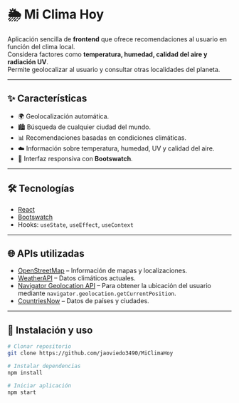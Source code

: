 # 🌦️ Mi Clima Hoy

Aplicación sencilla de **frontend** que ofrece recomendaciones al usuario en función del clima local.  
Considera factores como **temperatura, humedad, calidad del aire y radiación UV**.  
Permite geolocalizar al usuario y consultar otras localidades del planeta.

---

## ✨ Características
- 🌍 Geolocalización automática.  
- 🏙️ Búsqueda de cualquier ciudad del mundo.  
- 📊 Recomendaciones basadas en condiciones climáticas.  
- ☁️ Información sobre temperatura, humedad, UV y calidad del aire.  
- 🎨 Interfaz responsiva con **Bootswatch**.  

---

## 🛠️ Tecnologías
- [React](https://react.dev/)  
- [Bootswatch](https://bootswatch.com/)  
- Hooks: `useState`, `useEffect`, `useContext`  

---

## 🌐 APIs utilizadas
- [OpenStreetMap](https://www.openstreetmap.org/) – Información de mapas y localizaciones.  
- [WeatherAPI](https://www.weatherapi.com/) – Datos climáticos actuales.  
- [Navigator Geolocation API](https://developer.mozilla.org/en-US/docs/Web/API/Geolocation_API) – Para obtener la ubicación del usuario mediante `navigator.geolocation.getCurrentPosition`.  
- [CountriesNow](https://countriesnow.space/) – Datos de países y ciudades.  


---

## 🚀 Instalación y uso
```bash
# Clonar repositorio
git clone https://github.com/jaoviedo3490/MiClimaHoy

# Instalar dependencias
npm install

# Iniciar aplicación
npm start
